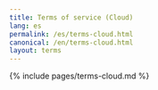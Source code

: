 ```yaml
---
title: Terms of service (Cloud) 
lang: es
permalink: /es/terms-cloud.html
canonical: /en/terms-cloud.html
layout: terms
---
```


{% include pages/terms-cloud.md %}
